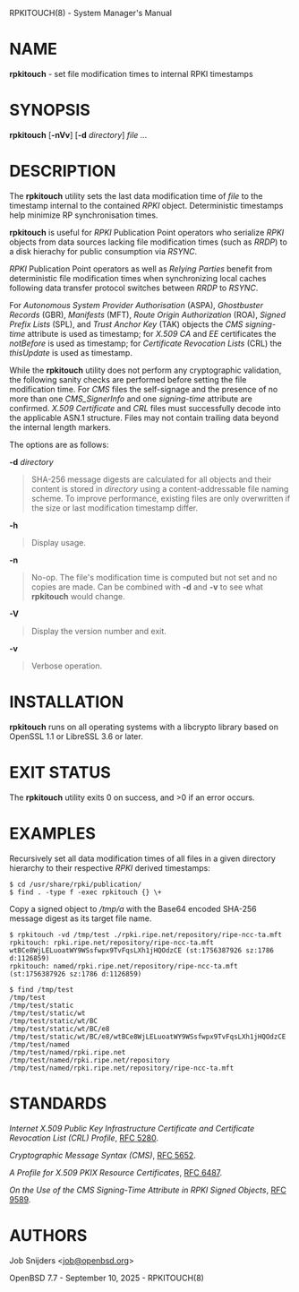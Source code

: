 RPKITOUCH(8) - System Manager's Manual

# NAME

**rpkitouch** - set file modification times to internal RPKI timestamps

# SYNOPSIS

**rpkitouch**
\[**-nVv**]
\[**-d**&nbsp;*directory*]
*file&nbsp;...*

# DESCRIPTION

The
**rpkitouch**
utility sets the last data modification time of
*file*
to the timestamp internal to the contained
*RPKI*
object.
Deterministic timestamps help minimize RP synchronisation times.

**rpkitouch**
is useful for
*RPKI*
Publication Point operators who serialize
*RPKI*
objects from data sources lacking file modification times (such as
*RRDP*)
to a disk hierachy for public consumption via
*RSYNC*.

*RPKI*
Publication Point operators as well as
*Relying Parties*
benefit from deterministic file modification times when synchronizing local
caches following data transfer protocol switches between
*RRDP*
to
*RSYNC*.

For
*Autonomous System Provider Authorisation* (ASPA),
*Ghostbuster Records* (GBR),
*Manifests* (MFT),
*Route Origin Authorization* (ROA),
*Signed Prefix Lists* (SPL),
and
*Trust Anchor Key* (TAK)
objects the
*CMS signing-time*
attribute is used as timestamp; for
*X.509*
*CA*
and
*EE*
certificates the
*notBefore*
is used as timestamp; for
*Certificate Revocation Lists* (CRL)
the
*thisUpdate*
is used as timestamp.

While the
**rpkitouch**
utility does not perform any cryptographic validation, the following sanity
checks are performed before setting the file modification time.
For
*CMS*
files the self-signage and the presence of no more than one
*CMS\_SignerInfo*
and one
*signing-time*
attribute are confirmed.
*X.509*
*Certificate*
and
*CRL*
files must successfully decode into the applicable ASN.1 structure.
Files may not contain trailing data beyond the internal length markers.

The options are as follows:

**-d** *directory*

> SHA-256 message digests are calculated for all objects and their content is
> stored in
> *directory*
> using a content-addressable file naming scheme.
> To improve performance, existing files are only overwritten if the size or
> last modification timestamp differ.

**-h**

> Display usage.

**-n**

> No-op.
> The file's modification time is computed but not set and no copies are made.
> Can be combined with
> **-d**
> and
> **-v**
> to see what
> **rpkitouch**
> would change.

**-V**

> Display the version number and exit.

**-v**

> Verbose operation.

# INSTALLATION

**rpkitouch**
runs on all operating systems with a libcrypto library based on
OpenSSL 1.1 or LibreSSL 3.6 or later.

# EXIT STATUS

The **rpkitouch** utility exits&#160;0 on success, and&#160;&gt;0 if an error occurs.

# EXAMPLES

Recursively set all data modification times of all files in a given directory
hierarchy to their respective
*RPKI*
derived timestamps:

	$ cd /usr/share/rpki/publication/
	$ find . -type f -exec rpkitouch {} \+

Copy a signed object to
*/tmp/a*
with the Base64 encoded SHA-256 message digest as its target file name.

	$ rpkitouch -vd /tmp/test ./rpki.ripe.net/repository/ripe-ncc-ta.mft
	rpkitouch: rpki.ripe.net/repository/ripe-ncc-ta.mft wtBCe8WjLELuoatWY9WSsfwpx9TvFqsLXh1jHQOdzCE (st:1756387926 sz:1786 d:1126859)
	rpkitouch: named/rpki.ripe.net/repository/ripe-ncc-ta.mft (st:1756387926 sz:1786 d:1126859)
	
	$ find /tmp/test
	/tmp/test
	/tmp/test/static
	/tmp/test/static/wt
	/tmp/test/static/wt/BC
	/tmp/test/static/wt/BC/e8
	/tmp/test/static/wt/BC/e8/wtBCe8WjLELuoatWY9WSsfwpx9TvFqsLXh1jHQOdzCE
	/tmp/test/named
	/tmp/test/named/rpki.ripe.net
	/tmp/test/named/rpki.ripe.net/repository
	/tmp/test/named/rpki.ripe.net/repository/ripe-ncc-ta.mft

# STANDARDS

*Internet X.509 Public Key Infrastructure Certificate and Certificate Revocation List (CRL) Profile*,
[RFC 5280](http://www.rfc-editor.org/rfc/rfc5280.html).

*Cryptographic Message Syntax (CMS)*,
[RFC 5652](http://www.rfc-editor.org/rfc/rfc5652.html).

*A Profile for X.509 PKIX Resource Certificates*,
[RFC 6487](http://www.rfc-editor.org/rfc/rfc6487.html).

*On the Use of the CMS Signing-Time Attribute in RPKI Signed Objects*,
[RFC 9589](http://www.rfc-editor.org/rfc/rfc9589.html).

# AUTHORS

Job Snijders &lt;[job@openbsd.org](mailto:job@openbsd.org)&gt;

OpenBSD 7.7 - September 10, 2025 - RPKITOUCH(8)
